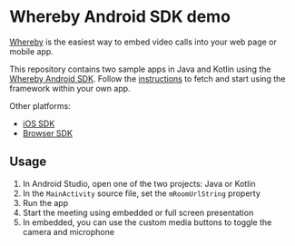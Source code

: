 # Whereby Android SDK demo
[Whereby](https://whereby.com/) is the easiest way to embed video calls into your web page or mobile app.

This repository contains two sample apps in Java and Kotlin using the [Whereby Android SDK](https://github.com/whereby/android-sdk). Follow the [instructions](https://github.com/whereby/android-sdk/blob/main/README.md) to fetch and start using the framework within your own app.

Other platforms: 
- [iOS SDK](https://github.com/whereby/ios-sdk)
- [Browser SDK](https://github.com/whereby/browser-sdk)

## Usage
1. In Android Studio, open one of the two projects: Java or Kotlin
2. In the `MainActivity` source file, set the `mRoomUrlString` property
3. Run the app
4. Start the meeting using embedded or full screen presentation
5. In embedded, you can use the custom media buttons to toggle the camera and microphone
